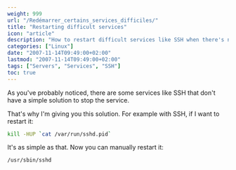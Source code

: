 ```yaml
---
weight: 999
url: "/Redémarrer_certains_services_difficiles/"
title: "Restarting difficult services"
icon: "article"
description: "How to restart difficult services like SSH when there's no simple solution to stop them."
categories: ["Linux"]
date: "2007-11-14T09:49:00+02:00"
lastmod: "2007-11-14T09:49:00+02:00"
tags: ["Servers", "Services", "SSH"]
toc: true
---
```


As you've probably noticed, there are some services like SSH that don't have a simple solution to stop the service.

That's why I'm giving you this solution. For example with SSH, if I want to restart it:

```bash
kill -HUP `cat /var/run/sshd.pid`
```

It's as simple as that. Now you can manually restart it:

```bash
/usr/sbin/sshd
```